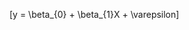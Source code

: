 <script type="text/javascript"
  src="http://cdn.mathjax.org/mathjax/latest/MathJax.js?config=TeX-AMS-MML_HTMLorMML">
</script>

\[y = \beta_{0} + \beta_{1}X + \varepsilon\]
